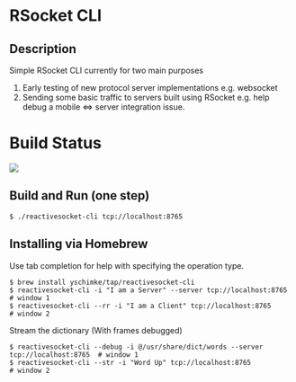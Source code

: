 # RSocket CLI

## Description

Simple RSocket CLI currently for two main purposes

1. Early testing of new protocol server implementations e.g. websocket
2. Sending some basic traffic to servers built using RSocket e.g. help debug a mobile <=> server integration issue. 

# Build Status

<a href='https://travis-ci.org/RSocket/reactivesocket-cli/builds'><img src='https://travis-ci.org/RSocket/reactivesocket-cli.svg?branch=master'></a> 


## Build and Run (one step)

```
$ ./reactivesocket-cli tcp://localhost:8765
```

## Installing via Homebrew

Use tab completion for help with specifying the operation type.

```
$ brew install yschimke/tap/reactivesocket-cli
$ reactivesocket-cli -i "I am a Server" --server tcp://localhost:8765  # window 1
$ reactivesocket-cli --rr -i "I am a Client" tcp://localhost:8765      # window 2
```

Stream the dictionary (With frames debugged)

```
$ reactivesocket-cli --debug -i @/usr/share/dict/words --server tcp://localhost:8765  # window 1
$ reactivesocket-cli --str -i "Word Up" tcp://localhost:8765                  # window 2
```

